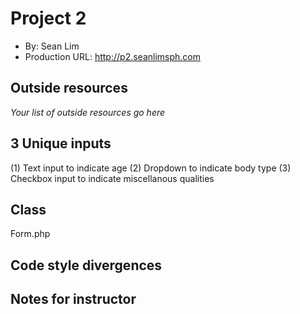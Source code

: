 # Project 2
+ By: Sean Lim
+ Production URL: <http://p2.seanlimsph.com>

## Outside resources
*Your list of outside resources go here*

## 3 Unique inputs
(1) Text input to indicate age
(2) Dropdown to indicate body type
(3) Checkbox input to indicate miscellanous qualities

## Class
Form.php

## Code style divergences

## Notes for instructor

